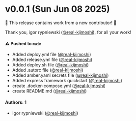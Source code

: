 # v0.0.1 (Sun Jun 08 2025)

:tada: This release contains work from a new contributor! :tada:

Thank you, igor rypniewski ([@real-kijmoshi](https://github.com/real-kijmoshi)), for all your work!

#### ⚠️ Pushed to `main`

- Added deploy.yml file ([@real-kijmoshi](https://github.com/real-kijmoshi))
- Added release.yml file ([@real-kijmoshi](https://github.com/real-kijmoshi))
- Added deploy.sh file ([@real-kijmoshi](https://github.com/real-kijmoshi))
- Added .autorc file ([@real-kijmoshi](https://github.com/real-kijmoshi))
- Added amber.yaml secrets file ([@real-kijmoshi](https://github.com/real-kijmoshi))
- Added express framework quickstart ([@real-kijmoshi](https://github.com/real-kijmoshi))
- create .docker-compose.yml ([@real-kijmoshi](https://github.com/real-kijmoshi))
- create README.md ([@real-kijmoshi](https://github.com/real-kijmoshi))

#### Authors: 1

- igor rypniewski ([@real-kijmoshi](https://github.com/real-kijmoshi))
